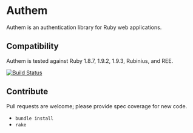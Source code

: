 # Authem

Authem is an authentication library for Ruby web applications.

## Compatibility

Authem is tested against Ruby 1.8.7, 1.9.2, 1.9.3, Rubinius, and REE.

[![Build Status](https://secure.travis-ci.org/paulelliott/authem.png)](http://travis-ci.org/paulelliott/authem)

## Contribute

Pull requests are welcome; please provide spec coverage for new code.

* `bundle install`
* `rake`

